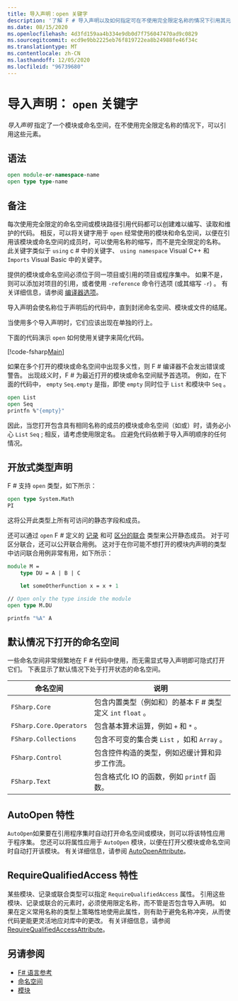 ```yaml
---
title: 导入声明：open 关键字
description: '了解 F # 导入声明以及如何指定可在不使用完全限定名称的情况下引用其元素的模块或命名空间。'
ms.date: 08/15/2020
ms.openlocfilehash: 4d3fd159aa4b334e9db0d7f756047470ad9c0829
ms.sourcegitcommit: ecd9e9bb2225eb76f819722ea8b24988fe46f34c
ms.translationtype: MT
ms.contentlocale: zh-CN
ms.lasthandoff: 12/05/2020
ms.locfileid: "96739680"
---
```

# <a name="import-declarations-the-open-keyword"></a>导入声明： `open` 关键字

*导入声明* 指定了一个模块或命名空间，在不使用完全限定名称的情况下，可以引用这些元素。

## <a name="syntax"></a>语法

```fsharp
open module-or-namespace-name
open type type-name
```

## <a name="remarks"></a>备注

每次使用完全限定的命名空间或模块路径引用代码都可以创建难以编写、读取和维护的代码。 相反，可以将关键字用于 `open` 经常使用的模块和命名空间，以便在引用该模块或命名空间的成员时，可以使用名称的缩写，而不是完全限定的名称。 此关键字类似于 `using` c # 中的关键字、 `using namespace` Visual C++ 和 `Imports` Visual Basic 中的关键字。

提供的模块或命名空间必须位于同一项目或引用的项目或程序集中。 如果不是，则可以添加对项目的引用，或者使用 `-reference` 命令行选项 (或其缩写 `-r`) 。 有关详细信息，请参阅 [编译器选项](compiler-options.md)。

导入声明会使名称位于声明后的代码中，直到封闭命名空间、模块或文件的结尾。

当使用多个导入声明时，它们应该出现在单独的行上。

下面的代码演示 `open` 如何使用关键字来简化代码。

[!code-fsharp[Main](~/samples/snippets/fsharp/lang-ref-2/snippet6801.fs)]

如果在多个打开的模块或命名空间中出现多义性，则 F # 编译器不会发出错误或警告。 出现歧义时，F # 为最近打开的模块或命名空间赋予首选项。 例如，在下面的代码中， `empty` `Seq.empty` 是指，即使 `empty` 同时位于 `List` 和模块中 `Seq` 。

```fsharp
open List
open Seq
printfn %"{empty}"
```

因此，当您打开包含具有相同名称的成员的模块或命名空间（如或）时，请务必小心 `List` `Seq` ; 相反，请考虑使用限定名。 应避免代码依赖于导入声明顺序的任何情况。

## <a name="open-type-declarations"></a>开放式类型声明

F # 支持 `open` 类型，如下所示：

```fsharp
open type System.Math
PI
```

这将公开此类型上所有可访问的静态字段和成员。

还可以通过 `open` F # 定义的 [记录](records.md) 和可 [区分的联合](discriminated-unions.md) 类型来公开静态成员。 对于可区分联合，还可以公开联合用例。 这对于在你可能不想打开的模块内声明的类型中访问联合用例非常有用，如下所示：

```fsharp
module M =
    type DU = A | B | C

    let someOtherFunction x = x + 1

// Open only the type inside the module
open type M.DU

printfn "%A" A
```

## <a name="namespaces-that-are-open-by-default"></a>默认情况下打开的命名空间

一些命名空间非常频繁地在 F # 代码中使用，而无需显式导入声明即可隐式打开它们。 下表显示了默认情况下处于打开状态的命名空间。

|命名空间|说明|
|---------|-----------|
|`FSharp.Core`|包含内置类型（例如和）的基本 F # 类型定义 `int` `float` 。|
|`FSharp.Core.Operators`|包含基本算术运算，例如 `+` 和 `*` 。|
|`FSharp.Collections`|包含不可变的集合类 `List` ，如和 `Array` 。|
|`FSharp.Control`|包含控件构造的类型，例如迟缓计算和异步工作流。|
|`FSharp.Text`|包含格式化 IO 的函数，例如 `printf` 函数。|

## <a name="autoopen-attribute"></a>AutoOpen 特性

`AutoOpen`如果要在引用程序集时自动打开命名空间或模块，则可以将该特性应用于程序集。 您还可以将属性应用于 `AutoOpen` 模块，以便在打开父模块或命名空间时自动打开该模块。 有关详细信息，请参阅 [AutoOpenAttribute](https://fsharp.github.io/fsharp-core-docs/reference/fsharp-core-autoopenattribute.html)。

## <a name="requirequalifiedaccess-attribute"></a>RequireQualifiedAccess 特性

某些模块、记录或联合类型可以指定 `RequireQualifiedAccess` 属性。 引用这些模块、记录或联合的元素时，必须使用限定名称，而不管是否包含导入声明。 如果在定义常用名称的类型上策略性地使用此属性，则有助于避免名称冲突，从而使代码更能更灵活地应对库中的更改。 有关详细信息，请参阅 [RequireQualifiedAccessAttribute](https://fsharp.github.io/fsharp-core-docs/reference/fsharp-core-requirequalifiedaccessattribute.html)。

## <a name="see-also"></a>另请参阅

- [F# 语言参考](index.md)
- [命名空间](namespaces.md)
- [模块](modules.md)
